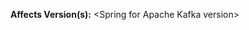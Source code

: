<!--
!!! To report Security Vulnerabilities, please go to https://tanzu.vmware.com/security !!!
-->
**Affects Version(s):** \<Spring for Apache Kafka version>
<!--
Thanks for raising a Spring for Apache Kafka issue. Please take the time to review the
following categories as some of them do not apply here.

🙅 "Please DO NOT Raise an Issue" Cases
- Question
STOP!! Please ask questions about how to use something, or to understand why something isn't
working as you expect it to, on Stack Overflow using the spring-kafka tag.

🐞 Bug report
Please provide details of the problem, including the version of Spring for Apache Kafka that you
are using. If possible, please provide a test case or sample application that reproduces
the problem. This makes it much easier for us to diagnose the problem and to verify that
we have fixed it.

🎁 Enhancement
Please start by describing the problem that you are trying to solve. There may already
be a solution, or there may be a way to solve it that you hadn't considered.
-->
